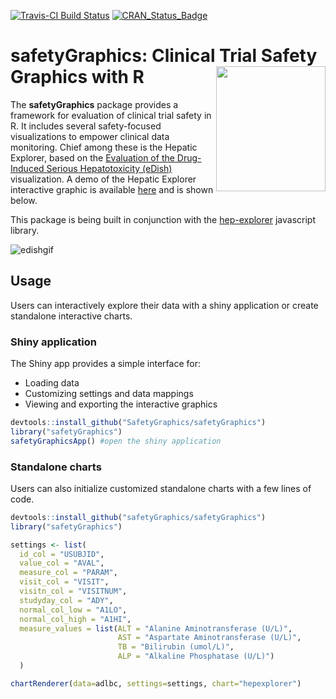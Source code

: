 
[![Travis-CI Build Status](https://travis-ci.org/SafetyGraphics/safetyGraphics.svg?branch=master)](https://travis-ci.org/SafetyGraphics/safetyGraphics) [![CRAN_Status_Badge](http://www.r-pkg.org/badges/version/safetyGraphics)](https://cran.r-project.org/package=safetyGraphics)

# safetyGraphics: Clinical Trial Safety Graphics with R  <img src="https://github.com/SafetyGraphics/safetyGraphics/raw/master/inst/safetyGraphicsHex/safetyGraphicsHex.png" width = "175" height = "200" align="right" />

The **safetyGraphics** package provides a framework for evaluation of clinical trial safety in R. It includes several safety-focused visualizations to empower clinical data monitoring. Chief among these is the Hepatic Explorer, based on the [Evaluation of the Drug-Induced Serious Hepatotoxicity (eDish)](https://www.ncbi.nlm.nih.gov/pubmed/21332248) visualization. A demo of the Hepatic Explorer interactive graphic is available [here](https://safetygraphics.github.io/hep-explorer/test-page/example1/) and is shown below.

This package is being built in conjunction with the [hep-explorer](https://github.com/SafetyGraphics/hep-explorer) javascript library.

![edishgif](https://user-images.githubusercontent.com/3680095/45834450-02b3a000-bcbc-11e8-8172-324c2fe43521.gif)

## Usage

Users can interactively explore their data with a shiny application or create standalone interactive charts.

### Shiny application

The Shiny app provides a simple interface for:
- Loading data
- Customizing settings and data mappings
- Viewing and exporting the interactive graphics

```r
devtools::install_github("SafetyGraphics/safetyGraphics")
library("safetyGraphics")
safetyGraphicsApp() #open the shiny application
```

### Standalone charts

Users can also initialize customized standalone charts with a few lines of code.

```r
devtools::install_github("safetyGraphics/safetyGraphics")
library("safetyGraphics")

settings <- list(
  id_col = "USUBJID",
  value_col = "AVAL",
  measure_col = "PARAM",
  visit_col = "VISIT",
  visitn_col = "VISITNUM",
  studyday_col = "ADY",
  normal_col_low = "A1LO",
  normal_col_high = "A1HI",
  measure_values = list(ALT = "Alanine Aminotransferase (U/L)",
                        AST = "Aspartate Aminotransferase (U/L)",
                        TB = "Bilirubin (umol/L)",
                        ALP = "Alkaline Phosphatase (U/L)")
  )

chartRenderer(data=adlbc, settings=settings, chart="hepexplorer")

```

